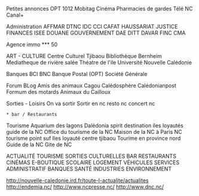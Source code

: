 

Petites annonces
OPT
1012
Mobitag
Cinéma
Pharmacies de gardes
Télé NC
Canal+

Administration
	AFFMAR
	DTNC
	IDC
	CCI
	CAFAT
	HAUSSARIAT
	JUSTICE
	FINANCES
	ISEE
	DOUANE
	GOUVERNEMENT
	DAE
	DITT
	DAVAR
	FINC
	CMA

Agence immo
	*** 50

ART - CULTURE
	Centre Culturel Tjibaou
	Bibliothèque Bernheim
	Mediatheque de rivière salée
	Théatre de l'ile
	Université Nouvelle Calédonie


Banques
	BCI
	BNC
	Banque Postal (OPT)
	Société Générale

Forum BLog
	Amis des animaux 
	Cagou
	Calédosphère
	Calédonianpost
	Formum des motards
	Animaux du Cailloux

Sorties - Loisirs
	On va sortir
	Sortir en nc
	resto nc
	concert nc

	* bar / Restaurants

Tourisme
	Aquarium des lagons 
	Dalédonia spirit
	destination iles loyautés
	guide de la NC
	Office du tourisme de la NC
	Maison de la NC à Paris
	NC tourisme point suf
	Iles loyauté
	centre tjibaou
	Tourime en province nord
	Guide de la NC
	Gite de NC






ACTUALITÉ
TOURISME
SORTIES CULTURELLES
BAR RESTAURANTS
CINÉMAS
E-BOUTIQUE
SCOLAIRE
LOGEMENT
VÉHICULES
SERVICES
ADMINISTRATIF
BANQUES
SANTÉ
INDUSTRIES
ENVIRONNEMENT


http://nouvelle-caledonie.ird.fr/toute-l-actualite/actualites
http://endemia.nc/
http://www.ncpresse.nc/
http://www.dnc.nc/